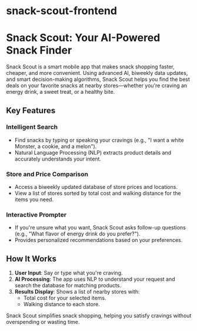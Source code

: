 # snack-scout-frontend
# Snack Scout: Your AI-Powered Snack Finder

Snack Scout is a smart mobile app that makes snack shopping faster, cheaper, and more convenient. Using advanced AI, biweekly data updates, and smart decision-making algorithms, Snack Scout helps you find the best deals on your favorite snacks at nearby stores—whether you're craving an energy drink, a sweet treat, or a healthy bite.

## Key Features

### Intelligent Search
- Find snacks by typing or speaking your cravings (e.g., "I want a white Monster, a cookie, and a melon").
- Natural Language Processing (NLP) extracts product details and accurately understands your intent.

### Store and Price Comparison
- Access a biweekly updated database of store prices and locations.
- View a list of stores sorted by total cost and walking distance for the items you need.

### Interactive Prompter
- If you're unsure what you want, Snack Scout asks follow-up questions (e.g., "What flavor of energy drink do you prefer?").
- Provides personalized recommendations based on your preferences.

## How It Works

1. **User Input**: Say or type what you're craving.
2. **AI Processing**: The app uses NLP to understand your request and search the database for matching products.
3. **Results Display**: Shows a list of nearby stores with:
   - Total cost for your selected items.
   - Walking distance to each store.

Snack Scout simplifies snack shopping, helping you satisfy cravings without overspending or wasting time.
